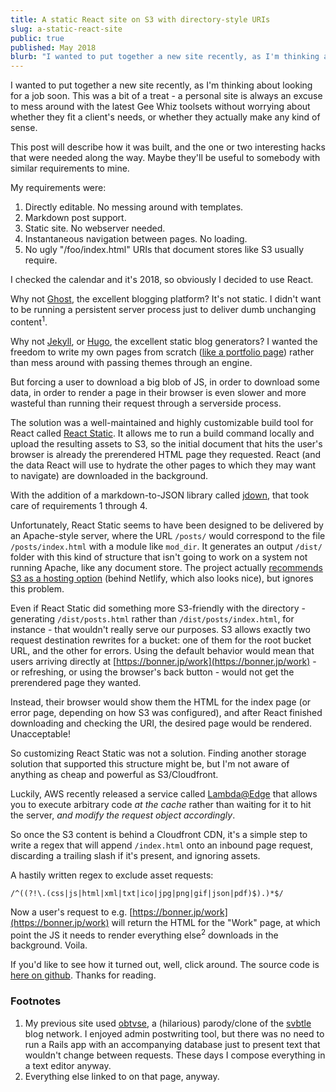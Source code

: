 ```yaml
---
title: A static React site on S3 with directory-style URIs
slug: a-static-react-site
public: true
published: May 2018
blurb: "I wanted to put together a new site recently, as I'm thinking about looking for a job soon. This was a bit of a treat - a personal site is always an excuse to mess around with the latest Gee Whiz toolsets without worrying about whether they fit a client's needs, or whether they actually make any kind of sense."
---
```


I wanted to put together a new site recently, as I'm thinking about looking for a job soon. This was a bit of a treat - a personal site is always an excuse to mess around with the latest Gee Whiz toolsets without worrying about whether they fit a client's needs, or whether they actually make any kind of sense.

This post will describe how it was built, and the one or two interesting hacks that were needed along the way. Maybe they'll be useful to somebody with similar requirements to mine.

My requirements were:

1. Directly editable. No messing around with templates.
2. Markdown post support.
3. Static site. No webserver needed.
4. Instantaneous navigation between pages. No loading.
5. No ugly "/foo/index.html" URIs that document stores like S3 usually require.

I checked the calendar and it's 2018, so obviously I decided to use React.

Why not [Ghost](https://ghost.org/), the excellent blogging platform? It's not static. I didn't want to be running a persistent server process just to deliver dumb unchanging content<sup>1</sup>.

Why not [Jekyll](https://jekyllrb.com/), or [Hugo](https://gohugo.io/), the excellent static blog generators? I wanted the freedom to write my own pages from scratch ([like a portfolio page](https://bonner.jp/work)) rather than mess around with passing themes through an engine.

But forcing a user to download a big blob of JS, in order to download some data, in order to render a page in their browser is even slower and more wasteful than running their request through a serverside process.

The solution was a well-maintained and highly customizable build tool for React called [React Static](https://github.com/nozzle/react-static). It allows me to run a build command locally and upload the resulting assets to S3, so the initial document that hits the user's browser is already the prerendered HTML page they requested. React (and the data React will use to hydrate the other pages to which they may want to navigate) are downloaded in the background.

With the addition of a markdown-to-JSON library called [jdown](https://github.com/DanWebb/jdown), that took care of requirements 1 through 4.

Unfortunately, React Static seems to have been designed to be delivered by an Apache-style server, where the URL `/posts/` would correspond to the file `/posts/index.html` with a module like `mod_dir`. It generates an output `/dist/` folder with this kind of structure that isn't going to work on a system not running Apache, like any document store. The project actually [recommends S3 as a hosting option](https://github.com/nozzle/react-static/blob/master/docs/concepts.md#hosting) (behind Netlify, which also looks nice), but ignores this problem.

Even if React Static did something more S3-friendly with the directory - generating `/dist/posts.html` rather than `/dist/posts/index.html`, for instance - that wouldn't really serve our purposes. S3 allows exactly two request destination rewrites for a bucket: one of them for the root bucket URL, and the other for errors. Using the default behavior would mean that users arriving directly at [https://bonner.jp/work](https://bonner.jp/work) - or refreshing, or using the browser's back button - would not get the prerendered page they wanted.

Instead, their browser would show them the HTML for the index page (or error page, depending on how S3 was configured), and after React finished downloading and checking the URI, the desired page would be rendered. Unacceptable!

So customizing React Static was not a solution. Finding another storage solution that supported this structure might be, but I'm not aware of anything as cheap and powerful as S3/Cloudfront.

Luckily, AWS recently released a service called [Lambda@Edge](https://docs.aws.amazon.com/lambda/latest/dg/lambda-edge.html) that allows you to execute arbitrary code *at the cache* rather than waiting for it to hit the server, *and modify the request object accordingly*.

So once the S3 content is behind a Cloudfront CDN, it's a simple step to write a regex that will append `/index.html` onto an inbound page request, discarding a trailing slash if it's present, and ignoring assets.

A hastily written regex to exclude asset requests:
```
/^((?!\.(css|js|html|xml|txt|ico|jpg|png|gif|json|pdf)$).)*$/
```

Now a user's request to e.g. [https://bonner.jp/work](https://bonner.jp/work) will return the HTML for the "Work" page, at which point the JS it needs to render everything else<sup>2</sup> downloads in the background. Voila.

If you'd like to see how it turned out, well, click around. The source code is [here on github](https://github.com/j4p3/bonner.jp). Thanks for reading.

### Footnotes

1. My previous site used [obtvse](https://github.com/natew/obtvse2), a (hilarious) parody/clone of the [svbtle](https://svbtle.com/) blog network. I enjoyed admin postwriting tool, but there was no need to run a Rails app with an accompanying database just to present text that wouldn't change between requests. These days I compose everything in a text editor anyway.
2. Everything else linked to on that page, anyway.